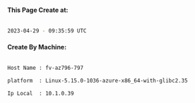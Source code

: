 
   
#### This Page Create at:

```bash

2023-04-29 - 09:35:59 UTC

```

#### Create By Machine:

```bash

Host Name : fv-az796-797

platform  : Linux-5.15.0-1036-azure-x86_64-with-glibc2.35

Ip Local  : 10.1.0.39

```

